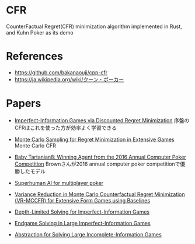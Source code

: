 # CFR
CounterFactual Regret(CFR) minimization algorithm implemented in Rust, and Kuhn Poker as its demo

# References
- https://github.com/bakanaouji/cpp-cfr
- https://ja.wikipedia.org/wiki/クーン・ポーカー

# Papers
- [Imperfect-Information Games via Discounted Regret Minimization](https://arxiv.org/abs/1809.04040)
序盤のCFRはこれを使った方が効率よく学習できる

- [Monte Carlo Sampling for Regret Minimization in Extensive Games](https://papers.nips.cc/paper/3713-monte-carlo-sampling-for-regret-minimization-in-extensive-games)
Monte Carlo CFR
- [Baby Tartanian8: Winning Agent from the 2016 Annual Computer Poker Competition](https://www.cs.cmu.edu/~sandholm/BabyTartanian8.ijcai16demo.pdf)
Brownさんが2016 annual computer poker competitionで優勝したモデル
- [Superhuman AI for multiplayer poker](https://www.science.org/doi/10.1126/science.aay2400)
- [Variance Reduction in Monte Carlo Counterfactual Regret Minimization (VR-MCCFR) for Extensive Form Games using Baselines](https://arxiv.org/abs/1809.03057)
- [Depth-Limited Solving for Imperfect-Information Games](https://papers.nips.cc/paper/2018/hash/34306d99c63613fad5b2a140398c0420-Abstract.html)
- [Endgame Solving in Large Imperfect-Information Games](https://www.cs.cmu.edu/~sandholm/Endgame_AAAI15_workshop_cr_1.pdf)
- [Abstraction for Solving Large Incomplete-Information Games](https://www.cs.cmu.edu/~sandholm/game%20abstraction.aaai15SMT.pdf)
